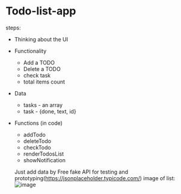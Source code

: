 # Todo-list-app

steps:

- Thinking about the UI
- Functionality
	- Add a TODO
	- Delete a TODO
	- check task
	- total items count
- Data
	- tasks - an array
	- task - {done, text, id}
- Functions (in code)
	- addTodo
	- deleteTodo
	- checkTodo
	- renderTodosList
	- showNotification

	Just add data by Free fake API for testing and prototyping(https://jsonplaceholder.typicode.com/)
  image of list:
  ![image](https://user-images.githubusercontent.com/24652095/214120372-879142b0-04ea-44ee-bc3a-a7ea041881cc.png)

